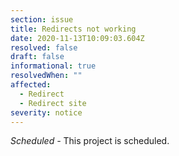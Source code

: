 ```yaml
---
section: issue
title: Redirects not working
date: 2020-11-13T10:09:03.604Z
resolved: false
draft: false
informational: true
resolvedWhen: ""
affected:
  - Redirect
  - Redirect site
severity: notice
---
```

*Scheduled -* This project is scheduled.